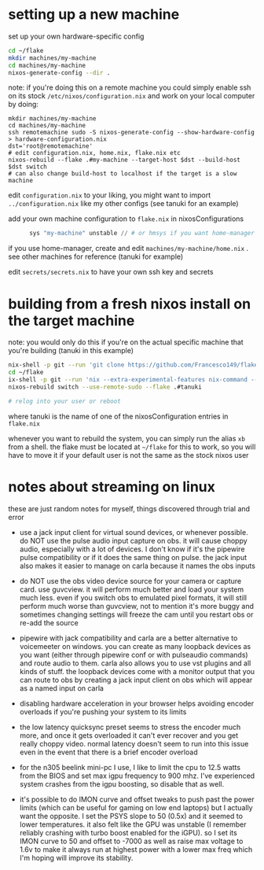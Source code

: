 # setting up a new machine
set up your own hardware-specific config

```sh
cd ~/flake
mkdir machines/my-machine
cd machines/my-machine
nixos-generate-config --dir .
```

note: if you're doing this on a remote machine you could simply enable
ssh on its stock `/etc/nixos/configuration.nix` and work on your local
computer by doing:

```
mkdir machines/my-machine
cd machines/my-machine
ssh remotemachine sudo -S nixos-generate-config --show-hardware-config > hardware-configuration.nix
dst='root@remotemachine'
# edit configuration.nix, home.nix, flake.nix etc
nixos-rebuild --flake .#my-machine --target-host $dst --build-host $dst switch
# can also change build-host to localhost if the target is a slow machine
```

edit `configuration.nix` to your liking, you might want to import `../configuration.nix` like my other
configs (see tanuki for an example)

add your own machine configuration to `flake.nix` in nixosConfigurations

```nix
      sys "my-machine" unstable // # or hmsys if you want home-manager
```

if you use home-manager, create and edit `machines/my-machine/home.nix` . see other machines
for reference (tanuki for example)

edit `secrets/secrets.nix` to have your own ssh key and secrets

# building from a fresh nixos install on the target machine
note: you would only do this if you're on the actual specific machine that you're building
(tanuki in this example)

```sh
nix-shell -p git --run 'git clone https://github.com/Francesco149/flake ~/flake'
cd ~/flake
ix-shell -p git --run 'nix --extra-experimental-features nix-command --extra-experimental-features flakes develop' # or nix-shell
nixos-rebuild switch --use-remote-sudo --flake .#tanuki

# relog into your user or reboot
```

where tanuki is the name of one of the nixosConfiguration entries in `flake.nix`

whenever you want to rebuild the system, you can simply run the alias `xb` from a shell. the flake must be
located at `~/flake` for this to work, so you will have to move it if your default user is not the same as
the stock nixos user

# notes about streaming on linux
these are just random notes for myself, things discovered through trial and error

* use a jack input client for virtual sound devices, or whenever possible. do NOT use the pulse
  audio input capture on obs. it will cause choppy audio, especially with a lot of devices.
  I don't know if it's the pipewire pulse compatibility or if it does the same thing on pulse.
  the jack input also makes it easier to manage on carla because it names the obs inputs

* do NOT use the obs video device source for your camera or capture card. use guvcview. it will
  perform much better and load your system much less. even if you switch obs to emulated pixel
  formats, it will still perform much worse than guvcview, not to mention it's more buggy and
  sometimes changing settings will freeze the cam until you restart obs or re-add the source

* pipewire with jack compatibility and carla are a better alternative to voicemeeter on windows.
  you can create as many loopback devices as you want (either through pipewire conf or with
  pulseaudio commands) and route audio to them. carla also allows you to use vst plugins and
  all kinds of stuff. the loopback devices come with a monitor output that you can route to obs
  by creating a jack input client on obs which will appear as a named input on carla

* disabling hardware acceleration in your browser helps avoiding encoder overloads if you're
  pushing your system to its limits

* the low latency quicksync preset seems to stress the encoder much more, and once it gets
  overloaded it can't ever recover and you get really choppy video. normal latency doesn't seem
  to run into this issue even in the event that there is a brief encoder overload

* for the n305 beelink mini-pc I use, I like to limit the cpu to 12.5 watts from the BIOS and set
  max igpu frequency to 900 mhz. I've experienced system crashes from the igpu boosting, so
  disable that as well.

* it's possible to do IMON curve and offset tweaks to push past the power limits (which can be
  useful for gaming on low end laptops) but I actually want the opposite.
  I set the PSYS slope to 50 (0.5x) and it seemed to lower temperatures. it also felt like the
  GPU was unstable (I remember reliably crashing with turbo boost enabled for the iGPU). so I
  set its IMON curve to 50 and offset to -7000 as well as raise max voltage to 1.6v to make it
  always run at highest power with a lower max freq which I'm hoping will improve its stability.
